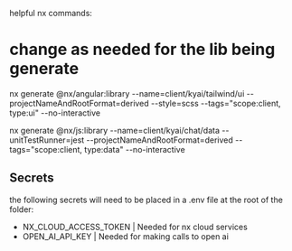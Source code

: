 helpful nx commands:

# change as needed for the lib being generate

nx generate @nx/angular:library --name=client/kyai/tailwind/ui --projectNameAndRootFormat=derived --style=scss --tags="scope:client, type:ui" --no-interactive

nx generate @nx/js:library --name=client/kyai/chat/data --unitTestRunner=jest --projectNameAndRootFormat=derived --tags="scope:client, type:data" --no-interactive

## Secrets

the following secrets will need to be placed in a .env file at the root of the folder:

- NX_CLOUD_ACCESS_TOKEN | Needed for nx cloud services
- OPEN_AI_API_KEY | Needed for making calls to open ai
